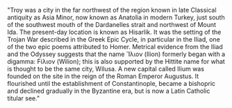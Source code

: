 <!--
title:       Troy
subtitle:    3000 BCE - 500 CE
from:        -3000
to:          -3000
short:       Troy was a city in the far northwest of the region known in late Classical antiquity as Asia Minor, now known as Anatolia in modern Turkey, just south of the southwest mouth of the Dardanelles strait and northwest of Mount Ida.
imageUrl:    https://upload.wikimedia.org/wikipedia/commons/4/4c/Ruinen_von_Troja_Karlsruher_Unterhaltungsblatt_1835.jpg
wikiUrl:     https://en.wikipedia.org/wiki/Troy
-->


"Troy was a city in the far northwest of the region known in late Classical antiquity as Asia Minor, now known as Anatolia in modern Turkey, just south of the southwest mouth of the Dardanelles strait and northwest of Mount Ida. The present-day location is known as Hisarlik. It was the setting of the Trojan War described in the Greek Epic Cycle, in particular in the Iliad, one of the two epic poems attributed to Homer. Metrical evidence from the Iliad and the Odyssey suggests that the name Ἴλιον (Ilion) formerly began with a digamma: Ϝίλιον (Wilion); this is also supported by the Hittite name for what is thought to be the same city, Wilusa. A new capital called Ilium was founded on the site in the reign of the Roman Emperor Augustus. It flourished until the establishment of Constantinople, became a bishopric and declined gradually in the Byzantine era, but is now a Latin Catholic titular see."